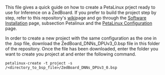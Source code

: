 This file gives a quick guide on how to create a PetaLinux prject ready to use for Inference on a ZedBoard. If you prefer to build the project step by step, refer to this repository's [wiki]()page and go through the [Software Installation](https://github.com/UviDTE-FPSoC/vitis-dnn/wiki/Software-Installation#petalinux) page, subsection Petalinux and the [PetaLinux Configuration]() page.

In order to create a new project with the same configuration as the one in the .bsp file, download the ZedBoard_DNNs_DPUv3_0.bsp file in this folder of the repository. Once the file has been downloaded, enter the folder you want to create you project at and enter the following command.

```
petalinux-create -t project -s /<directory_to_bsp_file>/ZedBoard_DNNs_DPUv3_0.bsp
```
